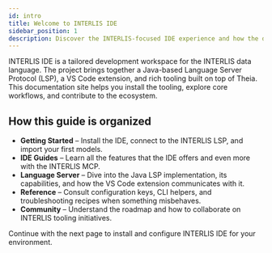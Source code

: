 ```yaml
---
id: intro
title: Welcome to INTERLIS IDE
sidebar_position: 1
description: Discover the INTERLIS-focused IDE experience and how the documentation is organized.
---
```


INTERLIS IDE is a tailored development workspace for the INTERLIS data language. The project brings together a Java-based
Language Server Protocol (LSP), a VS Code extension, and rich tooling built on top of Theia. This documentation site helps you
install the tooling, explore core workflows, and contribute to the ecosystem.

## How this guide is organized

- **Getting Started** – Install the IDE, connect to the INTERLIS LSP, and import your first models.
- **IDE Guides** – Learn all the features that the IDE offers and even more with the INTERLIS MCP.
- **Language Server** – Dive into the Java LSP implementation, its capabilities, and how the VS Code extension communicates
  with it.
- **Reference** – Consult configuration keys, CLI helpers, and troubleshooting recipes when something misbehaves.
- **Community** – Understand the roadmap and how to collaborate on INTERLIS tooling initiatives.

Continue with the next page to install and configure INTERLIS IDE for your environment.
